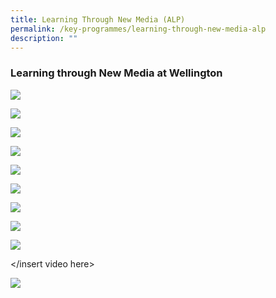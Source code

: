 ```yaml
---
title: Learning Through New Media (ALP)
permalink: /key-programmes/learning-through-new-media-alp
description: ""
---
```

### Learning through New Media at Wellington

![](/images/ALP_Pic1.jpg)

![](/images/ALP1.jpg)

![](/images/ALP2.jpg)

![](/images/ALP3.jpg)

![](/images/ALP4.jpg)

![](/images/ALP5.jpg)

![](/images/ALP6.jpg)

![](/images/ALP7.jpg)

![](/images/ALP8a.jpg)

</insert video here>

![](/images/ALP9.jpg)